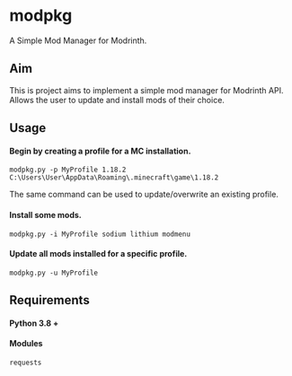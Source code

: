 # modpkg
A Simple Mod Manager for Modrinth.

## Aim
This is project aims to implement a simple mod manager for Modrinth API.          
Allows the user to update and install mods of their choice.

## Usage
#### Begin by creating a profile for a MC installation.
```
modpkg.py -p MyProfile 1.18.2 C:\Users\User\AppData\Roaming\.minecraft\game\1.18.2
```
The same command can be used to update/overwrite an existing profile.

#### Install some mods.
```
modpkg.py -i MyProfile sodium lithium modmenu
```

#### Update all mods installed for a specific profile.
```
modpkg.py -u MyProfile
```

## Requirements
#### Python 3.8 +
#### Modules
```
requests
```

